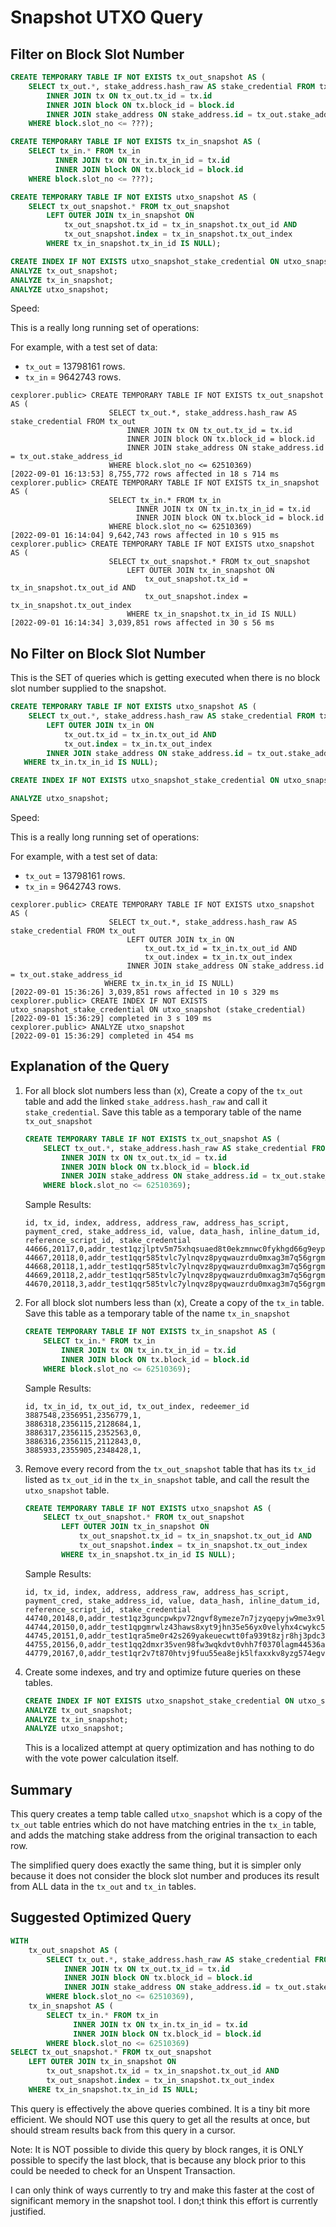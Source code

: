 # Snapshot UTXO Query

## Filter on Block Slot Number

```sql
CREATE TEMPORARY TABLE IF NOT EXISTS tx_out_snapshot AS (
    SELECT tx_out.*, stake_address.hash_raw AS stake_credential FROM tx_out
        INNER JOIN tx ON tx_out.tx_id = tx.id
        INNER JOIN block ON tx.block_id = block.id
        INNER JOIN stake_address ON stake_address.id = tx_out.stake_address_id
    WHERE block.slot_no <= ???);

CREATE TEMPORARY TABLE IF NOT EXISTS tx_in_snapshot AS (
    SELECT tx_in.* FROM tx_in
          INNER JOIN tx ON tx_in.tx_in_id = tx.id
          INNER JOIN block ON tx.block_id = block.id
    WHERE block.slot_no <= ???);

CREATE TEMPORARY TABLE IF NOT EXISTS utxo_snapshot AS (
    SELECT tx_out_snapshot.* FROM tx_out_snapshot
        LEFT OUTER JOIN tx_in_snapshot ON
            tx_out_snapshot.tx_id = tx_in_snapshot.tx_out_id AND
            tx_out_snapshot.index = tx_in_snapshot.tx_out_index
        WHERE tx_in_snapshot.tx_in_id IS NULL);

CREATE INDEX IF NOT EXISTS utxo_snapshot_stake_credential ON utxo_snapshot(stake_credential);
ANALYZE tx_out_snapshot;
ANALYZE tx_in_snapshot;
ANALYZE utxo_snapshot;
```

Speed:

This is a really long running set of operations:

For example, with a test set of data:

* `tx_out` = 13798161 rows.
* `tx_in` = 9642743 rows.

```text
cexplorer.public> CREATE TEMPORARY TABLE IF NOT EXISTS tx_out_snapshot AS (
                      SELECT tx_out.*, stake_address.hash_raw AS stake_credential FROM tx_out
                          INNER JOIN tx ON tx_out.tx_id = tx.id
                          INNER JOIN block ON tx.block_id = block.id
                          INNER JOIN stake_address ON stake_address.id = tx_out.stake_address_id
                      WHERE block.slot_no <= 62510369)
[2022-09-01 16:13:53] 8,755,772 rows affected in 18 s 714 ms
cexplorer.public> CREATE TEMPORARY TABLE IF NOT EXISTS tx_in_snapshot AS (
                      SELECT tx_in.* FROM tx_in
                            INNER JOIN tx ON tx_in.tx_in_id = tx.id
                            INNER JOIN block ON tx.block_id = block.id
                      WHERE block.slot_no <= 62510369)
[2022-09-01 16:14:04] 9,642,743 rows affected in 10 s 915 ms
cexplorer.public> CREATE TEMPORARY TABLE IF NOT EXISTS utxo_snapshot AS (
                      SELECT tx_out_snapshot.* FROM tx_out_snapshot
                          LEFT OUTER JOIN tx_in_snapshot ON
                              tx_out_snapshot.tx_id = tx_in_snapshot.tx_out_id AND
                              tx_out_snapshot.index = tx_in_snapshot.tx_out_index
                          WHERE tx_in_snapshot.tx_in_id IS NULL)
[2022-09-01 16:14:34] 3,039,851 rows affected in 30 s 56 ms
```

## No Filter on Block Slot Number

This is the SET of queries which is getting executed when there is no block slot number supplied to the snapshot.

```sql
CREATE TEMPORARY TABLE IF NOT EXISTS utxo_snapshot AS (
    SELECT tx_out.*, stake_address.hash_raw AS stake_credential FROM tx_out
        LEFT OUTER JOIN tx_in ON
            tx_out.tx_id = tx_in.tx_out_id AND
            tx_out.index = tx_in.tx_out_index
        INNER JOIN stake_address ON stake_address.id = tx_out.stake_address_id
   WHERE tx_in.tx_in_id IS NULL);

CREATE INDEX IF NOT EXISTS utxo_snapshot_stake_credential ON utxo_snapshot (stake_credential);

ANALYZE utxo_snapshot;
```

Speed:

This is a really long running set of operations:

For example, with a test set of data:

* `tx_out` = 13798161 rows.
* `tx_in` = 9642743 rows.

```text
cexplorer.public> CREATE TEMPORARY TABLE IF NOT EXISTS utxo_snapshot AS (
                      SELECT tx_out.*, stake_address.hash_raw AS stake_credential FROM tx_out
                          LEFT OUTER JOIN tx_in ON
                              tx_out.tx_id = tx_in.tx_out_id AND
                              tx_out.index = tx_in.tx_out_index
                          INNER JOIN stake_address ON stake_address.id = tx_out.stake_address_id
                     WHERE tx_in.tx_in_id IS NULL)
[2022-09-01 15:36:26] 3,039,851 rows affected in 10 s 329 ms
cexplorer.public> CREATE INDEX IF NOT EXISTS utxo_snapshot_stake_credential ON utxo_snapshot (stake_credential)
[2022-09-01 15:36:29] completed in 3 s 109 ms
cexplorer.public> ANALYZE utxo_snapshot
[2022-09-01 15:36:29] completed in 454 ms
```

## Explanation of the Query

1. For all block slot numbers less than (x), Create a copy of the `tx_out` table and add the linked `stake_address.hash_raw` and call it `stake_credential`.  Save this table as a temporary table of the name `tx_out_snapshot`

    ```sql
    CREATE TEMPORARY TABLE IF NOT EXISTS tx_out_snapshot AS (
        SELECT tx_out.*, stake_address.hash_raw AS stake_credential FROM tx_out
            INNER JOIN tx ON tx_out.tx_id = tx.id
            INNER JOIN block ON tx.block_id = block.id
            INNER JOIN stake_address ON stake_address.id = tx_out.stake_address_id
        WHERE block.slot_no <= 62510369);
    ```

    Sample Results:

    ```csv
    id, tx_id, index, address, address_raw, address_has_script, payment_cred, stake_address_id, value, data_hash, inline_datum_id, reference_script_id, stake_credential
    44666,20117,0,addr_test1qzjlptv5m75xhqsuaed8t0ekzmnwc0fykhgd66g9eyp7na5vr8svw5cndlfh777apttwyjm042x54vxtrnutyppekc7qj09qmd,0x00A5F0AD94DFA86B821CEE5A75BF3616E6EC3D24B5D0DD6905C903E9F68C19E0C753136FD37F7BDD0AD6E24B6FAA8D4AB0CB1CF8B20439B63C,false,0xA5F0AD94DFA86B821CEE5A75BF3616E6EC3D24B5D0DD6905C903E9F6,1,874836239,,,,0xE08C19E0C753136FD37F7BDD0AD6E24B6FAA8D4AB0CB1CF8B20439B63C
    44667,20118,0,addr_test1qqr585tvlc7ylnqvz8pyqwauzrdu0mxag3m7q56grgmgu7sxu2hyfhlkwuxupa9d5085eunq2qywy7hvmvej456flknswgndm3,0x000743D16CFE3C4FCC0C11C2403BBC10DBC7ECDD4477E053481A368E7A06E2AE44DFF6770DC0F4ADA3CF4CF2605008E27AECDB332AD349FDA7,false,0x0743D16CFE3C4FCC0C11C2403BBC10DBC7ECDD4477E053481A368E7A,2,45398559217,,,,0xE006E2AE44DFF6770DC0F4ADA3CF4CF2605008E27AECDB332AD349FDA7
    44668,20118,1,addr_test1qqr585tvlc7ylnqvz8pyqwauzrdu0mxag3m7q56grgmgu7sxu2hyfhlkwuxupa9d5085eunq2qywy7hvmvej456flknswgndm3,0x000743D16CFE3C4FCC0C11C2403BBC10DBC7ECDD4477E053481A368E7A06E2AE44DFF6770DC0F4ADA3CF4CF2605008E27AECDB332AD349FDA7,false,0x0743D16CFE3C4FCC0C11C2403BBC10DBC7ECDD4477E053481A368E7A,2,46649319060,,,,0xE006E2AE44DFF6770DC0F4ADA3CF4CF2605008E27AECDB332AD349FDA7
    44669,20118,2,addr_test1qqr585tvlc7ylnqvz8pyqwauzrdu0mxag3m7q56grgmgu7sxu2hyfhlkwuxupa9d5085eunq2qywy7hvmvej456flknswgndm3,0x000743D16CFE3C4FCC0C11C2403BBC10DBC7ECDD4477E053481A368E7A06E2AE44DFF6770DC0F4ADA3CF4CF2605008E27AECDB332AD349FDA7,false,0x0743D16CFE3C4FCC0C11C2403BBC10DBC7ECDD4477E053481A368E7A,2,43998107229,,,,0xE006E2AE44DFF6770DC0F4ADA3CF4CF2605008E27AECDB332AD349FDA7
    44670,20118,3,addr_test1qqr585tvlc7ylnqvz8pyqwauzrdu0mxag3m7q56grgmgu7sxu2hyfhlkwuxupa9d5085eunq2qywy7hvmvej456flknswgndm3,0x000743D16CFE3C4FCC0C11C2403BBC10DBC7ECDD4477E053481A368E7A06E2AE44DFF6770DC0F4ADA3CF4CF2605008E27AECDB332AD349FDA7,false,0x0743D16CFE3C4FCC0C11C2403BBC10DBC7ECDD4477E053481A368E7A,2,43998982940,,,,0xE006E2AE44DFF6770DC0F4ADA3CF4CF2605008E27AECDB332AD349FDA7

    ```

2. For all block slot numbers less than (x), Create a copy of the `tx_in` table.  Save this table as a temporary table of the name `tx_in_snapshot`

    ```sql
    CREATE TEMPORARY TABLE IF NOT EXISTS tx_in_snapshot AS (
        SELECT tx_in.* FROM tx_in
            INNER JOIN tx ON tx_in.tx_in_id = tx.id
            INNER JOIN block ON tx.block_id = block.id
        WHERE block.slot_no <= 62510369);
    ```

    Sample Results:

    ```csv
    id, tx_in_id, tx_out_id, tx_out_index, redeemer_id
    3887548,2356951,2356779,1,
    3886318,2356115,2128684,1,
    3886317,2356115,2352563,0,
    3886316,2356115,2112843,0,
    3885933,2355905,2348428,1,
    ```

3. Remove every record from the `tx_out_snapshot` table that has its `tx_id` listed as `tx_out_id` in the `tx_in_snapshot` table, and call the result the `utxo_snapshot` table.

    ```sql
    CREATE TEMPORARY TABLE IF NOT EXISTS utxo_snapshot AS (
        SELECT tx_out_snapshot.* FROM tx_out_snapshot
            LEFT OUTER JOIN tx_in_snapshot ON
                tx_out_snapshot.tx_id = tx_in_snapshot.tx_out_id AND
                tx_out_snapshot.index = tx_in_snapshot.tx_out_index
            WHERE tx_in_snapshot.tx_in_id IS NULL);
    ```

    Sample Results:

    ```csv
    id, tx_id, index, address, address_raw, address_has_script, payment_cred, stake_address_id, value, data_hash, inline_datum_id, reference_script_id, stake_credential
    44740,20148,0,addr_test1qz3guncpwkpv72ngvf8ymeze7n7jzyqepyjw9me3x9lqt6f0f2j4rqts4hk0jnxkdk87f44qddszukge6yzdrcr7kphq85zxz5,0x00A28E4F017582CF2A68624E4DE459F4FD2110190924E2EF31317E05E92F4AA5518170ADECF94CD66D8FE4D6A06B602E5919D104D1E07EB06E,false,0xA28E4F017582CF2A68624E4DE459F4FD2110190924E2EF31317E05E9,29,998831727,,,,0xE02F4AA5518170ADECF94CD66D8FE4D6A06B602E5919D104D1E07EB06E
    44744,20150,0,addr_test1qpgmrwlz43haws8xyt9jhn35e56yx0velyhx4cwykc5cmj60d8l47qertzu7g3mp85jhtxkxhy3t76ndl68cugxe220qfp30as,0x0051B1BBE2AC6FD740E622CB2BCE34CD34433D99F92E6AE1C4B6298DCB4F69FF5F032358B9E447613D25759AC6B922BF6A6DFE8F8E20D9529E,false,0x51B1BBE2AC6FD740E622CB2BCE34CD34433D99F92E6AE1C4B6298DCB,30,997825743,,,,0xE04F69FF5F032358B9E447613D25759AC6B922BF6A6DFE8F8E20D9529E
    44745,20151,0,addr_test1qra5me0r42s269yakeuecwtt0fa939t8zjr8hj3pdc3qw72azvwvckse0k42rmpt8q4d40hmdqguz5us2tjkhsgjr4xsj0c7xf,0x00FB4DE5E3AAA0AD149DB6799C396B7A7A58956714867BCA216E2207795D131CCC5A197DAAA1EC2B382ADABEFB6811C1539052E56BC1121D4D,false,0xFB4DE5E3AAA0AD149DB6799C396B7A7A58956714867BCA216E220779,32,1000000000,,,,0xE05D131CCC5A197DAAA1EC2B382ADABEFB6811C1539052E56BC1121D4D
    44755,20156,0,addr_test1qq2dmxr35ven98fw3wqkdvt0vhh7f0370lagm44536avnysls87c4lgn2quz22unl9h0kh4hqhauhn63c0aq02kkjl9sypw8ak,0x0014DD9871A333329D2E8B8166B16F65EFE4BE3E7FFA8DD6B48EBAC9921F81FD8AFD135038252B93F96EFB5EB705FBCBCF51C3FA07AAD697CB,false,0x14DD9871A333329D2E8B8166B16F65EFE4BE3E7FFA8DD6B48EBAC992,33,1000000000,,,,0xE01F81FD8AFD135038252B93F96EFB5EB705FBCBCF51C3FA07AAD697CB
    44779,20167,0,addr_test1qr2v7t870htvj9fuu55ea8ejk5lfaxxkv8yzg574egvyg8jalqp3rkt552mqj5cazf3cqef9w674zvh90r6d24xeylzspdnn7m,0x00D4CF2CFE7DD6C9153CE5299E9F32B53E9E98D661C82453D5CA18441E5DF80311D974A2B609531D126380652576BD5132E578F4D554D927C5,false,0xD4CF2CFE7DD6C9153CE5299E9F32B53E9E98D661C82453D5CA18441E,38,997825743,,,,0xE05DF80311D974A2B609531D126380652576BD5132E578F4D554D927C5

    ```

4. Create some indexes, and try and optimize future queries on these tables.

    ```sql
    CREATE INDEX IF NOT EXISTS utxo_snapshot_stake_credential ON utxo_snapshot(stake_credential);
    ANALYZE tx_out_snapshot;
    ANALYZE tx_in_snapshot;
    ANALYZE utxo_snapshot;
    ```

    This is a localized attempt at query optimization and has nothing to do with the vote power calculation itself.

## Summary

This query creates a temp table called `utxo_snapshot`  which is a copy of the `tx_out` table entries which do not have matching entries in the `tx_in` table, and adds the matching stake address from the original transaction to each row.

The simplified query does exactly the same thing, but it is simpler only because it does not consider the block slot number and produces its result from ALL data in the `tx_out` and `tx_in` tables.

## Suggested Optimized Query

```sql
WITH
    tx_out_snapshot AS (
        SELECT tx_out.*, stake_address.hash_raw AS stake_credential FROM tx_out
            INNER JOIN tx ON tx_out.tx_id = tx.id
            INNER JOIN block ON tx.block_id = block.id
            INNER JOIN stake_address ON stake_address.id = tx_out.stake_address_id
        WHERE block.slot_no <= 62510369),
    tx_in_snapshot AS (
        SELECT tx_in.* FROM tx_in
              INNER JOIN tx ON tx_in.tx_in_id = tx.id
              INNER JOIN block ON tx.block_id = block.id
        WHERE block.slot_no <= 62510369)
SELECT tx_out_snapshot.* FROM tx_out_snapshot
    LEFT OUTER JOIN tx_in_snapshot ON
        tx_out_snapshot.tx_id = tx_in_snapshot.tx_out_id AND
        tx_out_snapshot.index = tx_in_snapshot.tx_out_index
    WHERE tx_in_snapshot.tx_in_id IS NULL;
```

This query is effectively the above queries combined.  It is a tiny bit more efficient.
We should NOT use this query to get all the results at once, but should stream results back from this query in a cursor.

Note: It is NOT possible to divide this query by block ranges,  it is ONLY possible to specify the last block,  that is because any block prior to this could be needed to check for an Unspent Transaction.

I can only think of ways currently to try and make this faster at the cost of significant memory in the snapshot tool.  I don;t think this effort is currently justified.
